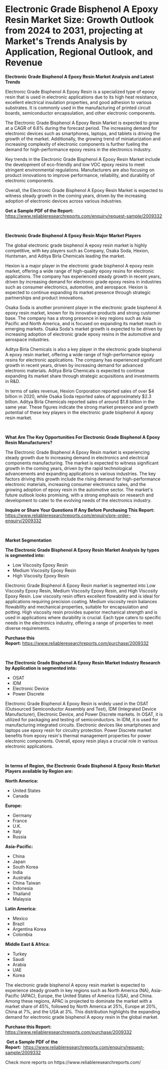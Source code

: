 <p><h1>Electronic Grade Bisphenol A Epoxy Resin Market Size: Growth Outlook from 2024 to 2031, projecting at Market's Trends Analysis by Application, Regional Outlook, and Revenue</h1></p><p><strong>Electronic Grade Bisphenol A Epoxy Resin Market Analysis and Latest Trends</strong></p>
<p><p>Electronic Grade Bisphenol A Epoxy Resin is a specialized type of epoxy resin that is used in electronic applications due to its high heat resistance, excellent electrical insulation properties, and good adhesion to various substrates. It is commonly used in the manufacturing of printed circuit boards, semiconductor encapsulation, and other electronic components.</p><p>The Electronic Grade Bisphenol A Epoxy Resin Market is expected to grow at a CAGR of 6.6% during the forecast period. The increasing demand for electronic devices such as smartphones, laptops, and tablets is driving the growth of the market. Additionally, the growing trend of miniaturization and increasing complexity of electronic components is further fueling the demand for high-performance epoxy resins in the electronics industry.</p><p>Key trends in the Electronic Grade Bisphenol A Epoxy Resin Market include the development of eco-friendly and low VOC epoxy resins to meet stringent environmental regulations. Manufacturers are also focusing on product innovations to improve performance, reliability, and durability of electronic components.</p><p>Overall, the Electronic Grade Bisphenol A Epoxy Resin Market is expected to witness steady growth in the coming years, driven by the increasing adoption of electronic devices across various industries.</p></p>
<p><strong>Get a Sample PDF of the Report:&nbsp;</strong> <a href="https://www.reliableresearchreports.com/enquiry/request-sample/2009332">https://www.reliableresearchreports.com/enquiry/request-sample/2009332</a></p>
<p>&nbsp;</p>
<p><strong>Electronic Grade Bisphenol A Epoxy Resin Major Market Players</strong></p>
<p><p>The global electronic grade bisphenol A epoxy resin market is highly competitive, with key players such as Company, Osaka Soda, Hexion, Huntsman, and Aditya Birla Chemicals leading the market. </p><p>Hexion is a major player in the electronic grade bisphenol A epoxy resin market, offering a wide range of high-quality epoxy resins for electronic applications. The company has experienced steady growth in recent years, driven by increasing demand for electronic grade epoxy resins in industries such as consumer electronics, automotive, and aerospace. Hexion is expected to continue expanding its market presence through strategic partnerships and product innovations.</p><p>Osaka Soda is another prominent player in the electronic grade bisphenol A epoxy resin market, known for its innovative products and strong customer base. The company has a strong presence in key regions such as Asia Pacific and North America, and is focused on expanding its market reach in emerging markets. Osaka Soda's market growth is expected to be driven by increasing adoption of electronic grade epoxy resins in the automotive and aerospace industries.</p><p>Aditya Birla Chemicals is also a key player in the electronic grade bisphenol A epoxy resin market, offering a wide range of high-performance epoxy resins for electronic applications. The company has experienced significant growth in recent years, driven by increasing demand for advanced electronic materials. Aditya Birla Chemicals is expected to continue expanding its market share through strategic acquisitions and investments in R&D.</p><p>In terms of sales revenue, Hexion Corporation reported sales of over $4 billion in 2020, while Osaka Soda reported sales of approximately $2.3 billion. Aditya Birla Chemicals reported sales of around $1.8 billion in the same year. These figures indicate the strong market presence and growth potential of these key players in the electronic grade bisphenol A epoxy resin market.</p></p>
<p>&nbsp;</p>
<p><strong>What Are The Key Opportunities For Electronic Grade Bisphenol A Epoxy Resin Manufacturers?</strong></p>
<p><p>The Electronic Grade Bisphenol A Epoxy Resin market is experiencing steady growth due to increasing demand in electronics and electrical components manufacturing. The market is expected to witness significant growth in the coming years, driven by the rapid technological advancements and expanding applications in various industries. The key factors driving this growth include the rising demand for high-performance electronic materials, increasing consumer electronics sales, and the growing adoption of epoxy resin in the automotive sector. The market's future outlook looks promising, with a strong emphasis on research and development to cater to the evolving needs of the electronics industry.</p></p>
<p><strong>Inquire or Share Your Questions If Any Before Purchasing This Report:</strong> <a href="https://www.reliableresearchreports.com/enquiry/pre-order-enquiry/2009332">https://www.reliableresearchreports.com/enquiry/pre-order-enquiry/2009332</a></p>
<p>&nbsp;</p>
<p><strong>Market Segmentation</strong></p>
<p><strong>The Electronic Grade Bisphenol A Epoxy Resin Market Analysis by types is segmented into:</strong></p>
<p><ul><li>Low Viscosity Epoxy Resin</li><li>Medium Viscosity Epoxy Resin</li><li>High Viscosity Epoxy Resin</li></ul></p>
<p><p>Electronic Grade Bisphenol A Epoxy Resin market is segmented into Low Viscosity Epoxy Resin, Medium Viscosity Epoxy Resin, and High Viscosity Epoxy Resin. Low viscosity resin offers excellent flowability and is ideal for applications requiring precision coating. Medium viscosity resin balances flowability and mechanical properties, suitable for encapsulation and potting. High viscosity resin provides superior mechanical strength and is used in applications where durability is crucial. Each type caters to specific needs in the electronics industry, offering a range of properties to meet diverse requirements.</p></p>
<p><strong>Purchase this Report:&nbsp;</strong><a href="https://www.reliableresearchreports.com/purchase/2009332">https://www.reliableresearchreports.com/purchase/2009332</a></p>
<p>&nbsp;</p>
<p><strong>The Electronic Grade Bisphenol A Epoxy Resin Market Industry Research by Application is segmented into:</strong></p>
<p><ul><li>OSAT</li><li>IDM</li><li>Electronic Device</li><li>Power Discrete</li></ul></p>
<p><p>Electronic Grade Bisphenol A Epoxy Resin is widely used in the OSAT (Outsourced Semiconductor Assembly and Test), IDM (Integrated Device Manufacturer), Electronic Device, and Power Discrete markets. In OSAT, it is utilized for packaging and testing of semiconductors. In IDM, it is used for manufacturing integrated circuits. Electronic devices like smartphones and laptops use epoxy resin for circuitry protection. Power Discrete market benefits from epoxy resin's thermal management properties for power electronic components. Overall, epoxy resin plays a crucial role in various electronic applications.</p></p>
<p>&nbsp;</p>
<p><strong>In terms of Region, the Electronic Grade Bisphenol A Epoxy Resin Market Players available by Region are:</strong></p>
<p>
    <p> <strong> North America: </strong>
        <ul>
            <li>United States</li>
            <li>Canada</li>
        </ul>
        </p> 
    <p> <strong> Europe: </strong>
        <ul>
            <li>Germany</li>
            <li>France</li>
            <li>U.K.</li>
            <li>Italy</li>
            <li>Russia</li>
        </ul>
        </p> 
    <p> <strong> Asia-Pacific: </strong>
        <ul>
            <li>China</li>
            <li>Japan</li>
            <li>South Korea</li>
            <li>India</li>
            <li>Australia</li>
            <li>China Taiwan</li>
            <li>Indonesia</li>
            <li>Thailand</li>
            <li>Malaysia</li>
        </ul>
        </p> 
    <p> <strong> Latin America: </strong>
        <ul>
            <li>Mexico</li>
            <li>Brazil</li>
            <li>Argentina Korea</li>
            <li>Colombia</li>
        </ul>
        </p> 
    <p> <strong> Middle East & Africa: </strong>
        <ul>
            <li>Turkey</li>
            <li>Saudi</li>
            <li>Arabia</li>
            <li>UAE</li>
            <li>Korea</li>
        </ul>
    </p>
    </p>
<p><p>The electronic grade bisphenol A epoxy resin market is expected to experience steady growth in key regions such as North America (NA), Asia-Pacific (APAC), Europe, the United States of America (USA), and China. Among these regions, APAC is projected to dominate the market with a market share of 45%, followed by North America at 25%, Europe at 20%, China at 7%, and the USA at 3%. This distribution highlights the expanding demand for electronic grade bisphenol A epoxy resin in the global market.</p></p>
<p><strong>Purchase this Report: </strong><a href="https://www.reliableresearchreports.com/purchase/2009332">https://www.reliableresearchreports.com/purchase/2009332</a></p>
<p>&nbsp;<strong>Get a Sample PDF of the Report:&nbsp;&nbsp;</strong><a href="https://www.reliableresearchreports.com/enquiry/request-sample/2009332">https://www.reliableresearchreports.com/enquiry/request-sample/2009332</a></p>
<p><strong></strong></p>
<p>Check more reports on https://www.reliableresearchreports.com/</p>